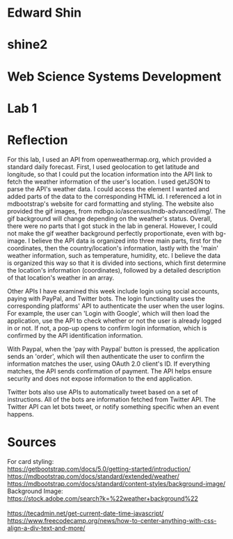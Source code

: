 # Edward Shin
# shine2
# Web Science Systems Development
# Lab 1

# Reflection
For this lab, I used an API from openweathermap.org, which provided a standard daily forecast.
First, I used geolocation to get latitude and longitude, so that I could put the location information into the API link to fetch the weather information of the user's location. 
I used getJSON to parse the API's weather data. I could access the element I wanted and added parts of the data to the corresponding HTML id.
I referenced a lot in mdbootstrap's website for card formatting and styling. The website also provided the gif images, from mdbgo.io/ascensus/mdb-advanced/img/. The gif background will change depending on the weather's status.
Overall, there were no parts that I got stuck in the lab in general. However, I could not make the gif weather background perfectly proportionate, even with bg-image.
I believe the API data is organized into three main parts, first for the coordinates, then the country/location's information, lastly with the 'main' weather information, such as temperature, humidity, etc. I believe the data is organized this way so that it is divided into sections, which first determine the location's information (coordinates), followed by a detailed description of that location's weather in an array.

Other APIs I have examined this week include login using social accounts, paying with PayPal, and Twitter bots. 
The login functionality uses the corresponding platforms' API to authenticate the user when the user logins. For example, the user can 'Login with Google', which will then load the application, use the API to check whether or not the user is already logged in or not. If not, a pop-up opens to confirm login information, which is confirmed by the API identification information.

With Paypal, when the 'pay with Paypal' button is pressed, the application sends an 'order', which will then authenticate the user to confirm the information matches the user, using OAuth 2.0 client's ID. If everything matches, the API sends confirmation of payment. The API helps ensure security and does not expose information to the end application.

Twitter bots also use APIs to automatically tweet based on a set of instructions. All of the bots are information fetched from Twitter API. The Twitter API can let bots tweet, or notify something specific when an event happens.



# Sources
For card styling: </br>
https://getbootstrap.com/docs/5.0/getting-started/introduction/ </br>
https://mdbootstrap.com/docs/standard/extended/weather/
</br>
https://mdbootstrap.com/docs/standard/content-styles/background-image/
</br>
Background Image: </br>
https://stock.adobe.com/search?k=%22weather+background%22
</br> </br>
https://tecadmin.net/get-current-date-time-javascript/
</br>
https://www.freecodecamp.org/news/how-to-center-anything-with-css-align-a-div-text-and-more/